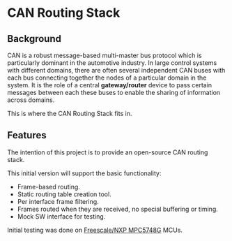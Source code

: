 # CAN Routing Stack

## Background

CAN is a robust message-based multi-master bus protocol which is particularly dominant in the automotive industry. In large control systems with different domains, there are often several independent CAN buses with each bus connecting together the nodes of a particular domain in the system.
It is the role of a central **gateway/router** device to pass certain messages between each these buses to enable the sharing of information across domains.

This is where the CAN Routing Stack fits in.

## Features

The intention of this project is to provide an open-source CAN routing stack.

This initial version will support the basic functionality:
- Frame-based routing.
- Static routing table creation tool.
- Per interface frame filtering.
- Frames routed when they are received, no special buffering or timing.
- Mock SW interface for testing.

Initial testing was done on [Freescale/NXP MPC5748G](https://www.nxp.com/products/processors-and-microcontrollers/power-architecture/mpc55xx-5xxx-mcus/ultra-reliable-mpc57xx-mcus/ultra-reliable-mcus-for-automotive-industrial-control-and-gateway:MPC574xB-C-G) MCUs.

